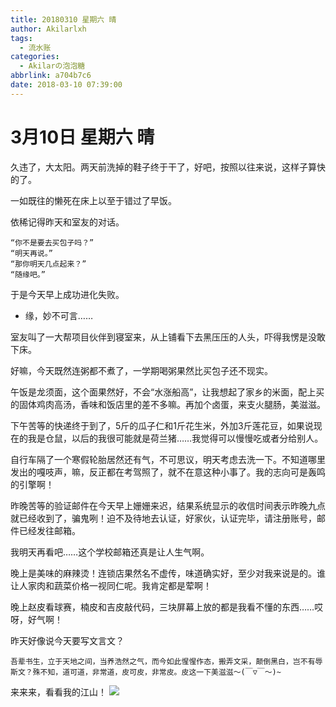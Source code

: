 ```yaml
---
title: 20180310 星期六 晴
author: Akilarlxh
tags:
  - 流水账
categories:
  - Akilarの泡泡糖
abbrlink: a704b7c6
date: 2018-03-10 07:39:00
---
```

# 3月10日 星期六 晴

久违了，大太阳。两天前洗掉的鞋子终于干了，好吧，按照以往来说，这样子算快的了。

一如既往的懒死在床上以至于错过了早饭。

依稀记得昨天和室友的对话。
```
“你不是要去买包子吗？”
“明天再说。”
“那你明天几点起来？”
“随缘吧。”
```
于是今天早上成功进化失败。

- 缘，妙不可言……

室友叫了一大帮项目伙伴到寝室来，从上铺看下去黑压压的人头，吓得我愣是没敢下床。

好嘛，今天既然连粥都不煮了，一学期喝粥果然比买包子还不现实。

午饭是龙须面，这个面果然好，不会“水涨船高”，让我想起了家乡的米面，配上买的固体鸡肉高汤，香味和饭店里的差不多嘛。再加个卤蛋，来支火腿肠，美滋滋。

下午苦等的快递终于到了，5斤的瓜子仁和1斤花生米，外加3斤莲花豆，如果说现在的我是仓鼠，以后的我很可能就是荷兰猪……我觉得可以慢慢吃或者分给别人。

自行车隔了一个寒假轮胎居然还有气，不可思议，明天考虑去洗一下。不知道哪里发出的嘎吱声，嘛，反正都在考驾照了，就不在意这种小事了。我的志向可是轰鸣的引擎啊！

昨晚苦等的验证邮件在今天早上姗姗来迟，结果系统显示的收信时间表示昨晚九点就已经收到了，骗鬼咧！迫不及待地去认证，好家伙，认证完毕，请注册账号，邮件已经发往邮箱。

我明天再看吧……这个学校邮箱还真是让人生气啊。

晚上是美味的麻辣烫！连锁店果然名不虚传，味道确实好，至少对我来说是的。谁让人家肉和蔬菜价格一视同仁呢。我肯定都是荤啊！

晚上赵皮看球赛，楠皮和吉皮敲代码，三块屏幕上放的都是我看不懂的东西……哎呀，好气啊！

昨天好像说今天要写文言文？
```
吾辈书生，立于天地之间，当养浩然之气，而今如此惺惺作态，搬弄文采，颠倒黑白，岂不有辱斯文？殊不知，道可道，非常道，皮可皮，非常皮。皮这一下美滋滋～(￣▽￣～)~
```
来来来，看看我的江山！
![](https://s2.ax1x.com/2019/04/10/ATUCm8.jpg)
